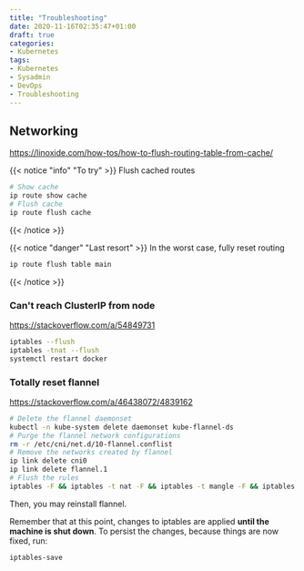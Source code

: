 ```yaml
---
title: "Troubleshooting"
date: 2020-11-16T02:35:47+01:00
draft: true
categories:
- Kubernetes
tags:
- Kubernetes
- Sysadmin
- DevOps
- Troubleshooting
---
```


## Networking

https://linoxide.com/how-tos/how-to-flush-routing-table-from-cache/

{{< notice "info" "To try" >}}
Flush cached routes

```sh
# Show cache
ip route show cache
# Flush cache
ip route flush cache
```
{{< /notice >}}

{{< notice "danger" "Last resort" >}}
In the worst case, fully reset routing

```sh
ip route flush table main
```
{{< /notice >}}

### Can't reach ClusterIP from node 

https://stackoverflow.com/a/54849731

```sh
iptables --flush
iptables -tnat --flush
systemctl restart docker
```

### Totally reset flannel

https://stackoverflow.com/a/46438072/4839162

```sh
# Delete the flannel daemonset
kubectl -n kube-system delete daemonset kube-flannel-ds
# Purge the flannel network configurations
rm -r /etc/cni/net.d/10-flannel.conflist
# Remove the networks created by flannel
ip link delete cni0
ip link delete flannel.1
# Flush the rules
iptables -F && iptables -t nat -F && iptables -t mangle -F && iptables -X
```

Then, you may reinstall flannel.

Remember that at this point, changes to iptables are applied **until the machine is shut down**. To persist the changes, because things are now fixed, run:

```sh
iptables-save
```

